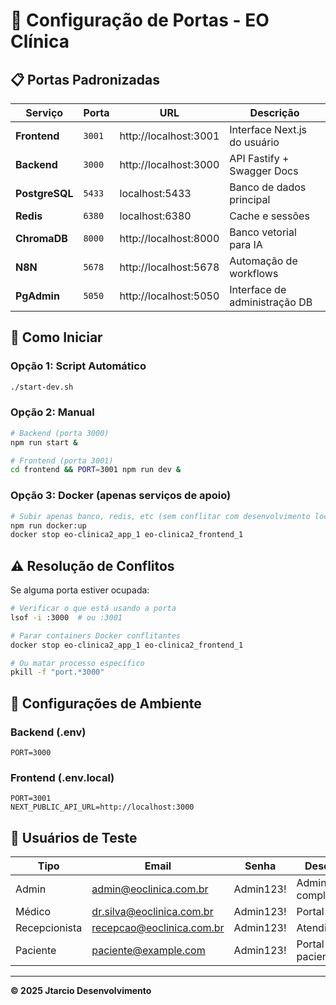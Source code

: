 # 🚢 Configuração de Portas - EO Clínica

## 📋 Portas Padronizadas

| Serviço | Porta | URL | Descrição |
|---------|-------|-----|-----------|
| **Frontend** | `3001` | http://localhost:3001 | Interface Next.js do usuário |
| **Backend** | `3000` | http://localhost:3000 | API Fastify + Swagger Docs |
| **PostgreSQL** | `5433` | localhost:5433 | Banco de dados principal |
| **Redis** | `6380` | localhost:6380 | Cache e sessões |
| **ChromaDB** | `8000` | http://localhost:8000 | Banco vetorial para IA |
| **N8N** | `5678` | http://localhost:5678 | Automação de workflows |
| **PgAdmin** | `5050` | http://localhost:5050 | Interface de administração DB |

## 🚀 Como Iniciar

### Opção 1: Script Automático
```bash
./start-dev.sh
```

### Opção 2: Manual
```bash
# Backend (porta 3000)
npm run start &

# Frontend (porta 3001)
cd frontend && PORT=3001 npm run dev &
```

### Opção 3: Docker (apenas serviços de apoio)
```bash
# Subir apenas banco, redis, etc (sem conflitar com desenvolvimento local)
npm run docker:up
docker stop eo-clinica2_app_1 eo-clinica2_frontend_1
```

## ⚠️ Resolução de Conflitos

Se alguma porta estiver ocupada:

```bash
# Verificar o que está usando a porta
lsof -i :3000  # ou :3001

# Parar containers Docker conflitantes
docker stop eo-clinica2_app_1 eo-clinica2_frontend_1

# Ou matar processo específico
pkill -f "port.*3000"
```

## 🔧 Configurações de Ambiente

### Backend (.env)
```env
PORT=3000
```

### Frontend (.env.local)
```env
PORT=3001
NEXT_PUBLIC_API_URL=http://localhost:3000
```

## 👤 Usuários de Teste

| Tipo | Email | Senha | Descrição |
|------|-------|-------|-----------|
| Admin | admin@eoclinica.com.br | Admin123! | Administrador completo |
| Médico | dr.silva@eoclinica.com.br | Admin123! | Portal médico |
| Recepcionista | recepcao@eoclinica.com.br | Admin123! | Atendimento |
| Paciente | paciente@example.com | Admin123! | Portal do paciente |

---

**© 2025 Jtarcio Desenvolvimento**